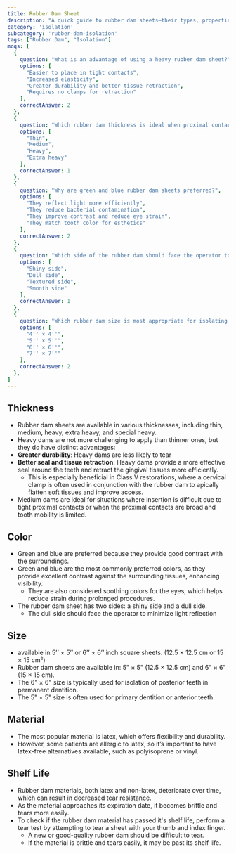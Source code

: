 ```yaml
---
title: Rubber Dam Sheet
description: "A quick guide to rubber dam sheets—their types, properties, and how they enhance isolation and efficiency in dental procedures."
category: 'isolation'
subcategory: 'rubber-dam-isolation'
tags: ["Rubber Dam", "Isolation"]
mcqs: [
  {
    question: "What is an advantage of using a heavy rubber dam sheet?",
    options: [
      "Easier to place in tight contacts",
      "Increased elasticity",
      "Greater durability and better tissue retraction",
      "Requires no clamps for retraction"
    ],
    correctAnswer: 2
  },
  {
    question: "Which rubber dam thickness is ideal when proximal contacts are tight or tooth mobility is limited?",
    options: [
      "Thin",
      "Medium",
      "Heavy",
      "Extra heavy"
    ],
    correctAnswer: 1
  },
  {
    question: "Why are green and blue rubber dam sheets preferred?",
    options: [
      "They reflect light more efficiently",
      "They reduce bacterial contamination",
      "They improve contrast and reduce eye strain",
      "They match tooth color for esthetics"
    ],
    correctAnswer: 2
  },
  {
    question: "Which side of the rubber dam should face the operator to reduce glare?",
    options: [
      "Shiny side",
      "Dull side",
      "Textured side",
      "Smooth side"
    ],
    correctAnswer: 1
  },
  {
    question: "Which rubber dam size is most appropriate for isolating posterior teeth in adults?",
    options: [
      "4'' × 4''",
      "5'' × 5''",
      "6'' × 6''",
      "7'' × 7''"
    ],
    correctAnswer: 2
  },
]
---
```

## Thickness
- Rubber dam sheets are available in various thicknesses, including thin, medium, heavy, extra heavy, and special heavy.
- Heavy dams are not more challenging to apply than thinner ones, but they do have distinct advantages:
- **Greater durability**: Heavy dams are less likely to tear
- **Better seal and tissue retraction**: Heavy dams provide a more effective seal around the teeth and retract the gingival tissues more efficiently.
	- This is especially beneficial in Class V restorations, where a cervical clamp is often used in conjunction with the rubber dam to apically flatten soft tissues and improve access.
- Medium dams are ideal for situations where insertion is difficult due to tight proximal contacts or when the proximal contacts are broad and tooth mobility is limited.
## Color
- Green and blue are preferred because they provide good contrast with the surroundings.
- Green and blue are the most commonly preferred colors, as they provide excellent contrast against the surrounding tissues, enhancing visibility.
	- They are also considered soothing colors for the eyes, which helps reduce strain during prolonged procedures.
- The rubber dam sheet has two sides: a shiny side and a dull side.
	- The dull side should face the operator to minimize light reflection
## Size
- available in 5’’ × 5’’ or 6’’ × 6’’ inch square sheets. (12.5 × 12.5 cm or 15  × 15 cm²)
- Rubber dam sheets are available in: 5" × 5" (12.5 × 12.5 cm) and 6" × 6" (15 × 15 cm).
- The 6" × 6" size is typically used for isolation of posterior teeth in permanent dentition.
- The 5" × 5" size is often used for primary dentition or anterior teeth.
## Material
- The most popular material is latex, which offers flexibility and durability.
- However, some patients are allergic to latex, so it’s important to have latex-free alternatives available, such as polyisoprene or vinyl.
## Shelf Life
- Rubber dam materials, both latex and non-latex, deteriorate over time, which can result in decreased tear resistance.
- As the material approaches its expiration date, it becomes brittle and tears more easily.
- To check if the rubber dam material has passed it's shelf life, perform a tear test by attempting to tear a sheet with your thumb and index finger.
	- A new or good-quality rubber dam should be difficult to tear.
	- If the material is brittle and tears easily, it may be past its shelf life.
